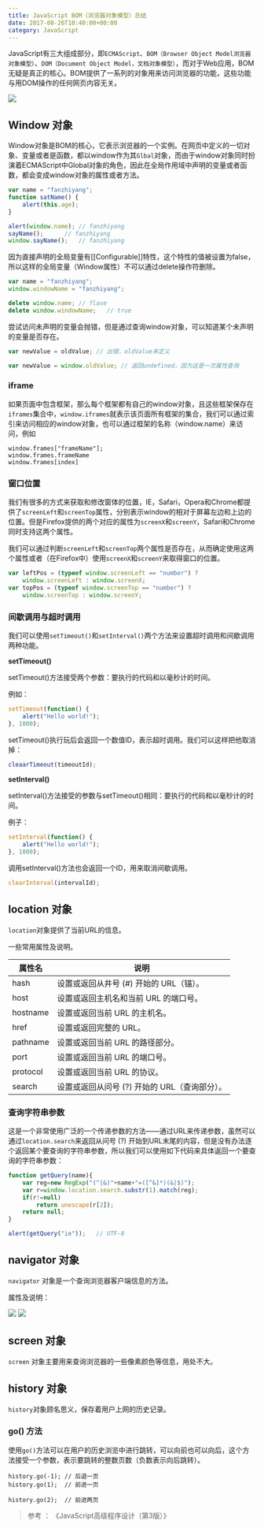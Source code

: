 ```yaml
---
title: JavaScript BOM（浏览器对象模型）总结
date: 2017-08-26T10:40:00+00:00
category: JavaScript
---
```


JavaScript有三大组成部分，即`ECMAScript`、`BOM（Browser Object Model浏览器对象模型）`、`DOM（Document Object Model，文档对象模型）`，而对于Web应用，BOM无疑是真正的核心。BOM提供了一系列的对象用来访问浏览器的功能，这些功能与用DOM操作的任何网页内容无关。

![](/pics/2017/08/2501.jpg)

## Window 对象

Window对象是BOM的核心，它表示浏览器的一个实例。在网页中定义的一切对象、变量或者是函数，都以window作为其`Glbal`对象，而由于window对象同时扮演着ECMAScript中Global对象的角色，因此在全局作用域中声明的变量或者函数，都会变成window对象的属性或者方法。

```js
var name = "fanzhiyang";
function satName() {
    alert(this.age);
}

alert(window.name); // fanzhiyang
sayName();      // fanzhiyang
window.sayName();   // fanzhiyang
```

因为直接声明的全局变量有[[Configurable]]特性，这个特性的值被设置为false，所以这样的全局变量（Window属性）不可以通过delete操作符删除。


```js
var name = "fanzhiyang";
window.windowName = "fanzhiyang";

delete window.name; // flase
delete window.windowName;   // true
```

尝试访问未声明的变量会抛错，但是通过查询window对象，可以知道某个未声明的变量是否存在。

```js
var newValue = oldValue; // 出错，oldValue未定义

var newValue = window.oldValue; // 返回undefined，因为这是一次属性查询
```

### iframe

如果页面中包含框架，那么每个框架都有自己的window对象，且这些框架保存在`iframes`集合中，`window.iframes`就表示该页面所有框架的集合，我们可以通过索引来访问相应的window对象，也可以通过框架的名称（window.name）来访问，例如

```
window.frames["frameName"]; 
window.frames.frameName 
window.frames[index]
```

### 窗口位置

我们有很多的方式来获取和修改窗体的位置，IE，Safari，Opera和Chrome都提供了`screenLeft`和`screenTop`属性，分别表示window的相对于屏幕左边和上边的位置。但是Firefox提供的两个对应的属性为`screenX`和`screenY`，Safari和Chrome同时支持这两个属性。


我们可以通过判断`screenLeft`和`screenTop`两个属性是否存在，从而确定使用这两个属性或者（在Firefox中）使用`screenX`和`screenY`来取得窗口的位置。

```js
var leftPos = (typeof window.screenLeft == "number") ? 
    window.screenLeft : window.screenX;
var topPos = (typeof window.screenTop == "number") ? 
    window.screenTop : window.screenY;
```


### 间歇调用与超时调用

我们可以使用`setTimeout()`和`setInterval()`两个方法来设置超时调用和间歇调用两种功能。

**setTimeout()**

setTimeout()方法接受两个参数：要执行的代码和以毫秒计的时间。

例如：

```js
setTimeout(function() { 
    alert("Hello world!"); 
}, 1000);
```

setTimeout()执行玩后会返回一个数值ID，表示超时调用。我们可以这样把他取消掉：

```js
cleaarTimeout(timeoutId);
```

**setInterval()**

setInterval()方法接受的参数与setTimeout()相同：要执行的代码和以毫秒计的时间。 

例子：

```js
setInterval(function() { 
    alert("Hello world!"); 
}, 1000);       
```

调用setInterval()方法也会返回一个ID，用来取消间歇调用。

```js
clearInterval(intervalId);

```

## location 对象

`location`对象提供了当前URL的信息。

一些常用属性及说明。

|  属性名 | 说明  |
| ------------ | ------------ |
| hash    | 设置或返回从井号 (#) 开始的 URL（锚）。|
| host    | 设置或返回主机名和当前 URL 的端口号。|
| hostname |    设置或返回当前 URL 的主机名。|
| href    | 设置或返回完整的 URL。|
| pathname |     设置或返回当前 URL 的路径部分。|
| port |     设置或返回当前 URL 的端口号。|
| protocol |    设置或返回当前 URL 的协议。|
| search |     设置或返回从问号 (?) 开始的 URL（查询部分）。|


### 查询字符串参数

这是一个非常使用广泛的一个传递参数的方法——通过URL来传递参数，虽然可以通过`location.search`来返回从问号 (?) 开始到URL末尾的内容，但是没有办法逐个返回某个要查询的字符串参数，所以我们可以使用如下代码来具体返回一个要查询的字符串参数：

```js
function getQuery(name){
    var reg=new RegExp("(^|&)"+name+"=([^&]*)(&|$)");
    var r=window.location.search.substr(1).match(reg);
    if(r!=null)
        return unescape(r[2]);
    return null;
}

alert(getQuery("ie"));   // UTF-8

```

## navigator 对象

`navigator` 对象是一个查询浏览器客户端信息的方法。


属性及说明：


![](/pics/2017/08/2601.png)
![](/pics/2017/08/2602.png)


## screen 对象

`screen` 对象主要用来查询浏览器的一些像素颜色等信息，用处不大。

## history 对象

`history`对象顾名思义，保存着用户上网的历史记录。

### go() 方法

使用`go()`方法可以在用户的历史浏览中进行跳转，可以向前也可以向后，这个方法接受一个参数，表示要跳转的整数页数（负数表示向后跳转）。

```
history.go(-1); // 后退一页
history.go(1);  // 前进一页

history.go(2);  // 前进两页
```

> 参考 ： 《JavaScript高级程序设计（第3版）》
